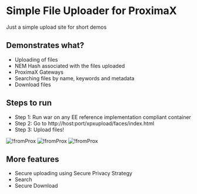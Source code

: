 # Simple File Uploader for ProximaX
Just a simple upload site for short demos

## Demonstrates what?
+ Uploading of files 
+ NEM Hash associated with the files uploaded
+ ProximaX Gateways
+ Searching files by name, keywords and metadata
+ Download files

## Steps to run
+ Step 1: Run war on any EE reference implementation compliant container 
+ Step 2: Go to http://host:port/xpxupload/faces/index.html
+ Step 3: Upload files!

![!fromProx](https://testnet.gateway.proximax.io/xpxfs/e7f08cb0b86724b955d2163e43e8155b917361954b746e95257c472478c30570 "aa")
![!fromProx](https://testnet.gateway.proximax.io/xpxfs/8980c6fe1749edec43eaf99cff420596be40b6a4014c306fcb4b21089bdd724c "aa")
![!fromProx](https://testnet.gateway.proximax.io/xpxfs/85a393e4b9026487358fc7ba91806f8f650a7d30e49c7bbcac18600ebdc3dddb "aa")

## More features
+ Secure uploading using Secure Privacy Strategy
+ Search
+ Secure Download
